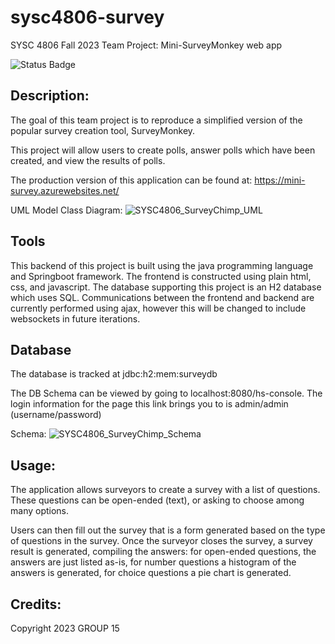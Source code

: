 ﻿# sysc4806-survey

SYSC 4806 Fall 2023 Team Project: Mini-SurveyMonkey web app

![Status Badge](https://github.com/parrottq/sysc4806-survey/actions/workflows/main_mini-survey.yml/badge.svg)

## Description:

The goal of this team project is to reproduce a simplified version of the popular survey creation tool, SurveyMonkey. 

This project will allow users to create polls, answer polls which have been created, and view the results of polls.

The production version of this application can be found at: https://mini-survey.azurewebsites.net/

UML Model Class Diagram:
![SYSC4806_SurveyChimp_UML](https://github.com/parrottq/sysc4806-survey/assets/89619482/33f6910e-3b96-495a-9022-3a7aab07c99d)


## Tools

This backend of this project is built using the java programming language and Springboot framework. The frontend is constructed using plain html, css, and javascript. The database supporting this project is an H2 database which uses SQL. 
Communications between the frontend and backend are currently performed using ajax, however this will be changed to include websockets in future iterations.


## Database

The database is tracked at jdbc:h2:mem:surveydb

The DB Schema can be viewed by going to localhost:8080/hs-console. The login information for the page this link brings you to is admin/admin (username/password)

Schema:
![SYSC4806_SurveyChimp_Schema](https://github.com/parrottq/sysc4806-survey/assets/89619482/cbb580da-0366-447e-9e8e-5d9371019f56)


## Usage:

The application allows surveyors to create a survey with a list of questions. These questions can be open-ended (text), or asking to choose among many options.

Users can then fill out the survey that is a form generated based on the type of questions in the survey. Once the surveyor closes the survey, a survey result is generated, compiling the answers: for open-ended questions, the answers are just listed as-is, for number questions a histogram of the answers is generated, for choice questions a pie chart is generated.


## Credits:

Copyright 2023 GROUP 15

